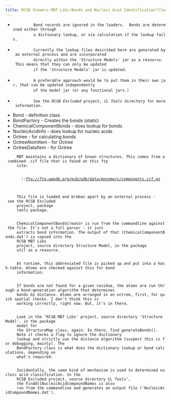 ```yaml
---
title: RCSB Viewers:MBT Libs:Bonds and Nucleic Acid Identification^Classification
---
```


-   `         Bond records are ignored in the loaders.  Bonds are determined either through`  
    `         a dictionary lookup, or via calculation if the lookup fails.`  
    `       `
-   `         Currently the lookup files described here are generated by an external process and are incorporated`  
    `         directly within the 'Structure Models' jar as a resource.  This means that they can only be updated`  
    `         if the 'Structure Models' jar is updated.`  
    `       `
-   `         A preferable approach would be to put them in their own jar, that can be updated independently`  
    `         of the model jar (or any functional jars.)`  
    `       `
-   `         See the `<em>`RCSB Excluded`</em>` project, `<em>`CL Tools`</em>` directory for more information.`

<!-- -->

-   Bond - definition class
-   BondFactory - Creates the bonds (static)
-   ChemicalComponentBonds - does lookup for bonds
-   NucleicAcidInfo - does lookup for nucleic acids
-   Octree - for calculating bonds
-   OctreeAtomItem - for Octree
-   OctreeDataItem - for Octree

`     MBT maintains a dictionary of known structures. This comes from a combined .cif file that is found at this ftp`  
`     site:`  
`   `

`       ::`[`ftp://ftp.wwpdb.org/pub/pdb/data/monomers/components.cif.gz`](ftp://ftp.wwpdb.org/pub/pdb/data/monomers/components.cif.gz)</a>  
  
`   `

`     This file is loaded and broken apart by an external process - see the `<span class="projectname">`RCSB Excluded`</span>` `  
`     project, package`  
`     `<span class="packagename">`tools`</span>` package.`  
`   `

`     `<span class="classname">`ChemicalComponentBondsCreator`</span>` is run from the commandline against the file. It's not a full parser - it just`  
`     extracts bond information. The output of that (ChemicalComponentBonds.dat') is copied into the`  
`     `<span class="projectname">`RCSB MBT Libs`</span>  
`     project, source directory `<span class="foldername">`Structure Model`</span>`, in the package`  
`     `<span class="packagename">`util`</span>` as a resource.`  
`   `

`     At runtime, this abbreviated file is picked up and put into a hash-table. Atoms are checked against this for bond`  
`     information.`  
`   `

`     If bonds are not found for a given residue, the atoms are run through a bond-generation algorithm that determines`  
`     bonds by distance. Atoms are arranged in an octree, first, for quick spatial checks. I don't think this is`  
`     working correctly, right now. But, it's in there.`  
`   `

`     Look in the 'RCSB MBT Libs' project, source directory 'Structure Model', in the package`  
`     `<span class="packagename">`model`</span>` for`  
`     the `<span class="classname">`StructureMap`</span>` class, again. In there, find `<span class="method">`generateBonds()`</span>`.`  
`     Note it checks a flag to ignore the dictionary`  
`     lookup and strictly use the distance algorithm (suspect this is for debugging, mainly). The`  
`     `<span class="classname">`BondFactory`</span>` class is what does the dictionary lookup or bond calculations, depending on`  
`     what's required.`  
`   `

`     Incidentally, the same kind of mechanism is used to determined nucleic acid classification. In the `  
`     `<span classname="projectname">`RCSB Excluded`</span>` project, source directory `<span class="foldername">`CL Tools'`</span>`,`  
`     the `<span class="classname">`FindAllNucleicAcidCompoundNames`</span>` is also`  
`     run from the commandline and generates an output file ('NucleicAcidCompoundNames.dat').`  
`   `
